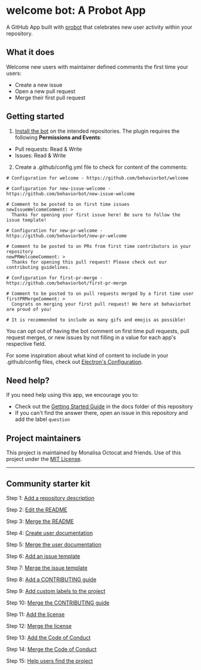 # welcome bot: A Probot App

A GitHub App built with [probot](https://github.com/probot/probot) that celebrates new user activity within your repository.

## What it does

Welcome new users with maintainer defined comments the first time your users:
- Create a new issue
- Open a new pull request
- Merge their first pull request

## Getting started

1. [Install the bot](https://github.com/apps/welcome) on the intended repositories. The plugin requires the following **Permissions and Events**:

- Pull requests: Read & Write
- Issues: Read & Write

2. Create a .github/config.yml file to check for content of the comments:

```
# Configuration for welcome - https://github.com/behaviorbot/welcome

# Configuration for new-issue-welcome - https://github.com/behaviorbot/new-issue-welcome

# Comment to be posted to on first time issues
newIssueWelcomeComment: >
  Thanks for opening your first issue here! Be sure to follow the issue template!

# Configuration for new-pr-welcome - https://github.com/behaviorbot/new-pr-welcome

# Comment to be posted to on PRs from first time contributors in your repository
newPRWelcomeComment: >
  Thanks for opening this pull request! Please check out our contributing guidelines.

# Configuration for first-pr-merge - https://github.com/behaviorbot/first-pr-merge

# Comment to be posted to on pull requests merged by a first time user
firstPRMergeComment: >
  Congrats on merging your first pull request! We here at behaviorbot are proud of you!

# It is recommended to include as many gifs and emojis as possible!
```

You can opt out of having the bot comment on first time pull requests, pull request merges, or new issues by not filling in a value for each app's respective field.

For some inspiration about what kind of content to include in your .github/config files, check out [Electron's Configuration](https://github.com/electron/electron/blob/master/.github/config.yml).

## Need help?

If you need help using this app, we encourage you to:

- Check out the [Getting Started Guide](docs/getting-started.md) in the docs folder of this repository
- If you can't find the answer there, open an issue in this repository and add the label `question`

## Project maintainers

This project is maintained by Monalisa Octocat and friends. Use of this project under the [MIT License](LICENSE.md).

--------------------------------------------------------------------------------------------------------------------------------------------------------------------

## Community starter kit

Step 1: [Add a repository description](https://github.com/Zi-Tao/community-starter-kit/issues/1)

Step 2: [Edit the README](https://github.com/Zi-Tao/community-starter-kit/pull/2)

Step 3: [Merge the README](https://github.com/Zi-Tao/community-starter-kit/pull/2)

Step 4: [Create user documentation](https://github.com/Zi-Tao/community-starter-kit/pull/3)

Step 5: [Merge the user documentation](https://github.com/Zi-Tao/community-starter-kit/pull/3)

Step 6: [Add an issue template](https://github.com/Zi-Tao/community-starter-kit/issues/4)

Step 7: [Merge the issue template](https://github.com/Zi-Tao/community-starter-kit/pull/5)

Step 8: [Add a CONTRIBUTING guide](https://github.com/Zi-Tao/community-starter-kit/pull/6)

Step 9: [Add custom labels to the project](https://github.com/Zi-Tao/community-starter-kit/pull/6)

Step 10: [Merge the CONTRIBUTING guide](https://github.com/Zi-Tao/community-starter-kit/pull/6)

Step 11: [Add the license](https://github.com/Zi-Tao/community-starter-kit/pull/7)

Step 12: [Merge the license](https://github.com/Zi-Tao/community-starter-kit/pull/7)

Step 13: [Add the Code of Conduct](https://github.com/Zi-Tao/community-starter-kit/pull/8)

Step 14: [Merge the Code of Conduct](https://github.com/Zi-Tao/community-starter-kit/pull/8)

Step 15: [Help users find the project](https://github.com/Zi-Tao/community-starter-kit/issues/9)
